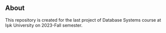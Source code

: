 ## About ##
This repository is created for the last project of Database Systems course at Işık University on 2023-Fall semester.
